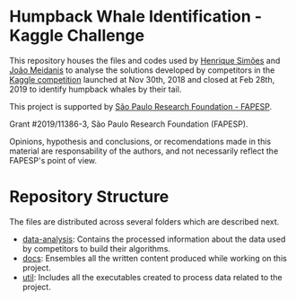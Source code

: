 # Humpback Whale Identification - Kaggle Challenge

This repository houses the files and codes used by [Henrique Simões][1] and [João Meidanis][2] to analyse the solutions developed by competitors in the [Kaggle competition][5] launched at Nov 30th, 2018 and closed at Feb 28th, 2019 to identify humpback whales by their tail.

This project is supported by [São Paulo Research Foundation - FAPESP][6].

Grant #2019/11386-3, São Paulo Research Foundation (FAPESP).

Opinions, hypothesis and conclusions, or recomendations made in this material are responsability of the authors, and not necessarily reflect the FAPESP's point of view.

# Repository Structure

The files are distributed across several folders which are described next.

  - [data-analysis][10]: Contains the processed information about the data used by competitors to build their algorithms.
  - [docs][11]: Ensembles all the written content produced while working on this project.
  - [util][12]: Includes all the executables created to process data related to the project.



[1]: http://lattes.cnpq.br/2364440352119569
[2]: http://lattes.cnpq.br/1313385414995585

[5]: https://www.kaggle.com/c/humpback-whale-identification
[6]: https://fapesp.br

[10]: ./data-analysis
[11]: ./docs
[12]: ./util
